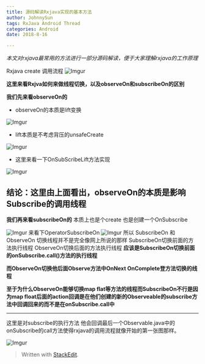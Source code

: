 ```yaml
---
title: 源码解读Rxjava实现的基本方法
author: JohnnySun
tags: RxJava Android Thread
categories: Android
date: 2018-8-16

---
```


*本文对rxjava最常用的方法进行一部分源码解读，便于大家理解rxjava的工作原理*
<!-- more -->
Rxjava create 调用流程
![Imgur](https://i.imgur.com/6kp4Rzt.png)

**这里来看Rxjva如何来做线程切换，以及observeOn和subscribeOn的区别**

**我们先来看observeOn的**

  

-   observeOn的本质是lift变换

![Imgur](https://i.imgur.com/y12GvOc.png)
-   lift本质是不考虑背压的unsafeCreate

![Imgur](https://i.imgur.com/doYmNsw.png)
-   这里来看一下OnSubScribeLift方法实现

![Imgur](https://i.imgur.com/jLmf8mS.png)

**结论：这里由上面看出，observeOn的本质是影响Subscribe的调用线程**
---
**我们再来看subscribeOn的**
本质上也是个create 也是创建一个OnSubscribe

![Imgur](https://i.imgur.com/zHQ7rNy.png)
来看下OperatorSubscribeOn
![Imgur](https://i.imgur.com/oEtuyqe.png)
所以 SubscribeOn 和 ObserveOn 切换线程并不是完全像网上所说的那样 SubscribeOn切换前面的方法执行线程 ObserveOn切换后面的方法执行线程
**应该是SubscribeOn切换前面的onSubscribe.call()方法的执行线程**

**而ObserveOn切换他后面Observe方法中OnNext OnComplete登方法切换的线程**

**至于为什么ObserveOn能够切换map flat等方法的线程而SubscribeOn不行是因为map float后面的action回调是在他们创建的新的Observeable的subscribe方法中回调回来的而不是在onSubscribe.call中**

---
这里是对subscribe的执行方法 他会回调最后一个Observable.java中的onSubscribe的call方法使得rxjava的调用流程就像开始的第一张图那样。

![Imgur](https://i.imgur.com/aLdfvaV.png)


> Written with [StackEdit](https://stackedit.io/).


